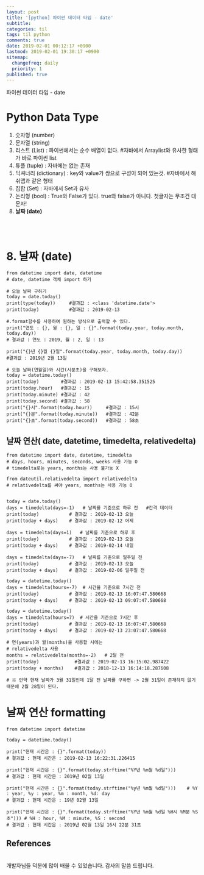 ```yaml
---
layout: post
title: '[python] 파이썬 데이터 타입 - date'
subtitle: 
categories: til
tags: til python
comments: true
date: 2019-02-01 00:12:17 +0900
lastmod: 2019-02-01 19:30:17 +0900
sitemap:
  changefreq: daily
  priority: 1
published: true
---
```


파이썬 데이터 타입 - date<br />


# Python Data Type
1. 숫자형 (number)
2. 문자열 (string)
3. 리스트 (List) : 파이썬에서는 순수 배열이 없다. #자바에서 Arraylist와 유사한 형태가 바로 파이썬 list
4. 튜플 (tuple) : 자바에는 없는 존재
5. 딕셔너리 (dictionary) : key와 value가 쌍으로 구성이 되어 있는것.  #자바에서 해쉬맵과 같은 형태
6. 집합 (Set) : 자바에서 Set과 유사
7. 논리형 (bool) : True와 False가 있다. true와 false가 아니다. 첫글자는 무조건 대문자!
8. **날짜 (date)**     
<br>
<br>

# 8. 날짜 (date)
    from datetime import date, datetime
    # date, datetime 객체 import 하기

    # 오늘 날짜 구하기
    today = date.today()
    print(type(today))     #결과값 : <class 'datetime.date'>
    print(today)           #결과값 : 2019-02-13

    #.format함수를 사용하여 원하는 방식으로 출력할 수 있다.
    print("연도 : {}, 월 : {}, 일 : {}".format(today.year, today.month, today.day))   
    # 결과값 : 연도 : 2019, 월 : 2, 일 : 13
    
    print("{}년 {}월 {}일".format(today.year, today.month, today.day))
    #결과값 : 2019년 2월 13일

    # 오늘 날짜(연월일)와 시간(시분초)을 구해보자.
    today = datetime.today()
    print(today)        #결과값 : 2019-02-13 15:42:58.351525
    print(today.hour)   #결과값 : 15
    print(today.minute) #결과값 : 42
    print(today.second) #결과값 : 58
    print("{}시".format(today.hour))     #결과값 : 15시
    print("{}분".format(today.minute))   #결과값 : 42분
    print("{}초".format(today.second))   #결과값 : 58초
    
## 날짜 연산( date, datetime, timedelta, relativedelta)
    from datetime import date, datetime, timedelta
    # days, hours, minutes, seconds, weeks 사용 가능 O
    # timedelta로는 years, months는 사용 불가능 X
    
    from dateutil.relativedelta import relativedelta
    # relativedelta를 써야 years, months는 사용 가능 O


    today = date.today()
    days = timedelta(days=-1)   # 날짜를 기준으로 하루 전   #간격 데이터
    print(today)           # 결과값 : 2019-02-13 오늘
    print(today + days)    # 결과값 : 2019-02-12 어제
    
    days = timedelta(days=1)   # 날짜를 기준으로 하루 후
    print(today)           # 결과값 : 2019-02-13 오늘
    print(today + days)    # 결과값 : 2019-02-14 내일
    
    days = timedelta(days=-7)   # 날짜를 기준으로 일주일 전
    print(today)           # 결과값 : 2019-02-13 오늘
    print(today + days)    # 결과값 : 2019-02-06 일주일 전
    
    today = datetime.today()
    days = timedelta(hours=-7)  # 시간을 기준으로 7시간 전
    print(today)           # 결과값 : 2019-02-13 16:07:47.580668
    print(today + days)    # 결과값 : 2019-02-13 09:07:47.580668
    
    today = datetime.today()
    days = timedelta(hours=7)  # 시간을 기준으로 7시간 후
    print(today)           # 결과값 : 2019-02-13 16:07:47.580668
    print(today + days)    # 결과값 : 2019-02-13 23:07:47.580668
    
    # 연(years)과 월(months)을 사용할 시에는 
    # relativedelta 사용
    months = relativedelta(months=-2)   # 2달 전
    print(today)             #결과값 : 2019-02-13 16:15:02.987422
    print(today + months)    #결과값 : 2018-12-13 16:14:18.287608
    
    # ※ 만약 현재 날짜가 3월 31일인데 1달 전 날짜를 구하면 -> 2월 31일이 존재하지 않기 때문에 2월 28일이 된다.

# 날짜 연산 formatting
    from datetime import datetime
    
    today = datetime.today()
    
    print("현재 시간은 : {}".format(today))
    # 결과값 : 현재 시간은 : 2019-02-13 16:22:31.226415

    print("현재 시간은 : {}".format(today.strftime("%Y년 %m월 %d일")))
    # 결과값 : 현재 시간은 : 2019년 02월 13일
    
    print("현재 시간은 : {}".format(today.strftime("%y년 %m월 %d일")))    # %Y : year, %y : year, %m : month, %d: day
    # 결과값 : 현재 시간은 : 19년 02월 13일
        
    print("현재 시간은 : {}".format(today.strftime("%Y년 %m월 %d일 %H시 %M분 %S초"))) # %H : hour, %M : minute, %S : second
    # 결과값 : 현재 시간은 : 2019년 02월 13일 16시 22분 31초     
    


## References

<br/>
개발자님들 덕분에 많이 배울 수 있었습니다. 감사의 말씀 드립니다.<br/>